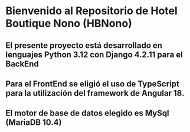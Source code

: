 # Bienvenido al Repositorio de Hotel Boutique Nono (HBNono)
## El presente proyecto está desarrollado en lenguajes Python 3.12 con Django 4.2.11 para el BackEnd
## Para el FrontEnd se eligió el uso de TypeScript para la utilización del framework de Angular 18.
## El motor de base de datos elegido es MySql (MariaDB 10.4)
